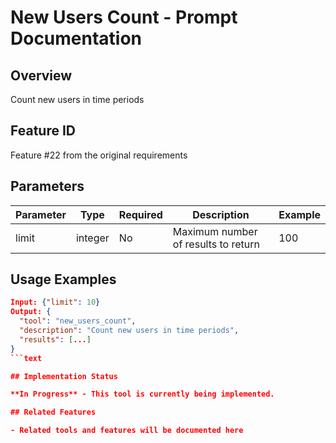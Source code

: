 # New Users Count - Prompt Documentation

## Overview

Count new users in time periods

## Feature ID

Feature #22 from the original requirements

## Parameters

| Parameter | Type | Required | Description | Example |
|-----------|------|----------|-------------|---------|
| limit | integer | No | Maximum number of results to return | 100 |

## Usage Examples

```json
Input: {"limit": 10}
Output: {
  "tool": "new_users_count",
  "description": "Count new users in time periods",
  "results": [...]
}
```text

## Implementation Status

**In Progress** - This tool is currently being implemented.

## Related Features

- Related tools and features will be documented here
